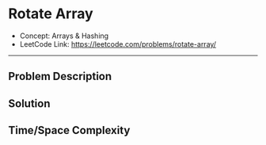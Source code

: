 # Rotate Array

- Concept: Arrays & Hashing
- LeetCode Link: https://leetcode.com/problems/rotate-array/

---

## Problem Description

## Solution

## Time/Space Complexity

